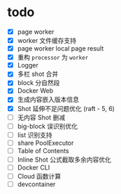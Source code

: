 # todo

- [x] page worker
- [x] worker 文件缓存支持
- [x] page worker local page result
- [x] 重构 `processor` 为 `worker`
- [x] Logger
- [x] 多栏 shot 合并
- [x] block 分自然段
- [x] Docker Web
- [x] 生成内容嵌入版本信息
- [x] Shot 延伸不足问题优化 (raft - 5, 6)
- [ ] 无内容 Shot 删减
- [ ] big-block 误识别优化
- [ ] list 识别支持
- [ ] share PoolExecutor
- [ ] Table of Contents
- [ ] Inline Shot 公式截取多余内容优化
- [ ] Docker CLI
- [ ] Cloud 函数计算
- [ ] devcontainer
